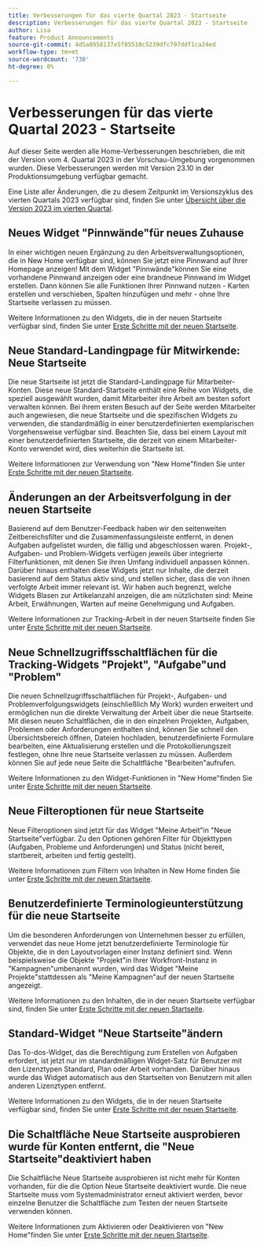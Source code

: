 ```yaml
---
title: Verbesserungen für das vierte Quartal 2023 - Startseite
description: Verbesserungen für das vierte Quartal 2023 - Startseite
author: Lisa
feature: Product Announcements
source-git-commit: 4d5a8958137e5f85510c5239dfc797ddf1ca24ed
workflow-type: tm+mt
source-wordcount: '730'
ht-degree: 0%

---
```


# Verbesserungen für das vierte Quartal 2023 - Startseite

Auf dieser Seite werden alle Home-Verbesserungen beschrieben, die mit der Version vom 4. Quartal 2023 in der Vorschau-Umgebung vorgenommen wurden. Diese Verbesserungen werden mit Version 23.10 in der Produktionsumgebung verfügbar gemacht.

Eine Liste aller Änderungen, die zu diesem Zeitpunkt im Versionszyklus des vierten Quartals 2023 verfügbar sind, finden Sie unter [Übersicht über die Version 2023 im vierten Quartal](/help/quicksilver/product-announcements/product-releases/23-q4-release-activity/23-q4-release-overview.md).

## Neues Widget &quot;Pinnwände&quot;für neues Zuhause

In einer wichtigen neuen Ergänzung zu den Arbeitsverwaltungsoptionen, die in New Home verfügbar sind, können Sie jetzt eine Pinnwand auf Ihrer Homepage anzeigen! Mit dem Widget &quot;Pinnwände&quot;können Sie eine vorhandene Pinnwand anzeigen oder eine brandneue Pinnwand im Widget erstellen. Dann können Sie alle Funktionen Ihrer Pinnwand nutzen - Karten erstellen und verschieben, Spalten hinzufügen und mehr - ohne Ihre Startseite verlassen zu müssen.

Weitere Informationen zu den Widgets, die in der neuen Startseite verfügbar sind, finden Sie unter [Erste Schritte mit der neuen Startseite](/help/quicksilver/workfront-basics/using-home/new-home/get-started-with-new-home.md).

## Neue Standard-Landingpage für Mitwirkende: Neue Startseite

Die neue Startseite ist jetzt die Standard-Landingpage für Mitarbeiter-Konten. Diese neue Standard-Startseite enthält eine Reihe von Widgets, die speziell ausgewählt wurden, damit Mitarbeiter ihre Arbeit am besten sofort verwalten können. Bei ihrem ersten Besuch auf der Seite werden Mitarbeiter auch angewiesen, die neue Startseite und die spezifischen Widgets zu verwenden, die standardmäßig in einer benutzerdefinierten exemplarischen Vorgehensweise verfügbar sind. Beachten Sie, dass bei einem Layout mit einer benutzerdefinierten Startseite, die derzeit von einem Mitarbeiter-Konto verwendet wird, dies weiterhin die Startseite ist.

Weitere Informationen zur Verwendung von &quot;New Home&quot;finden Sie unter [Erste Schritte mit der neuen Startseite](/help/quicksilver/workfront-basics/using-home/new-home/get-started-with-new-home.md).

## Änderungen an der Arbeitsverfolgung in der neuen Startseite

Basierend auf dem Benutzer-Feedback haben wir den seitenweiten Zeitbereichsfilter und die Zusammenfassungsleiste entfernt, in denen Aufgaben aufgelistet wurden, die fällig und abgeschlossen waren. Projekt-, Aufgaben- und Problem-Widgets verfügen jeweils über integrierte Filterfunktionen, mit denen Sie ihren Umfang individuell anpassen können. Darüber hinaus enthalten diese Widgets jetzt nur Inhalte, die derzeit basierend auf dem Status aktiv sind, und stellen sicher, dass die von ihnen verfolgte Arbeit immer relevant ist. Wir haben auch begrenzt, welche Widgets Blasen zur Artikelanzahl anzeigen, die am nützlichsten sind: Meine Arbeit, Erwähnungen, Warten auf meine Genehmigung und Aufgaben.

Weitere Informationen zur Tracking-Arbeit in der neuen Startseite finden Sie unter [Erste Schritte mit der neuen Startseite](/help/quicksilver/workfront-basics/using-home/new-home/get-started-with-new-home.md).

## Neue Schnellzugriffsschaltflächen für die Tracking-Widgets &quot;Projekt&quot;, &quot;Aufgabe&quot;und &quot;Problem&quot;

Die neuen Schnellzugriffsschaltflächen für Projekt-, Aufgaben- und Problemverfolgungswidgets (einschließlich My Work) wurden erweitert und ermöglichen nun die direkte Verwaltung der Arbeit über die neue Startseite. Mit diesen neuen Schaltflächen, die in den einzelnen Projekten, Aufgaben, Problemen oder Anforderungen enthalten sind, können Sie schnell den Übersichtsbereich öffnen, Dateien hochladen, benutzerdefinierte Formulare bearbeiten, eine Aktualisierung erstellen und die Protokollierungszeit festlegen, ohne Ihre neue Startseite verlassen zu müssen. Außerdem können Sie auf jede neue Seite die Schaltfläche &quot;Bearbeiten&quot;aufrufen.

Weitere Informationen zu den Widget-Funktionen in &quot;New Home&quot;finden Sie unter [Erste Schritte mit der neuen Startseite](/help/quicksilver/workfront-basics/using-home/new-home/get-started-with-new-home.md).

## Neue Filteroptionen für neue Startseite

Neue Filteroptionen sind jetzt für das Widget &quot;Meine Arbeit&quot;in &quot;Neue Startseite&quot;verfügbar. Zu den Optionen gehören Filter für Objekttypen (Aufgaben, Probleme und Anforderungen) und Status (nicht bereit, startbereit, arbeiten und fertig gestellt).

Weitere Informationen zum Filtern von Inhalten in New Home finden Sie unter [Erste Schritte mit der neuen Startseite](/help/quicksilver/workfront-basics/using-home/new-home/get-started-with-new-home.md).

## Benutzerdefinierte Terminologieunterstützung für die neue Startseite

Um die besonderen Anforderungen von Unternehmen besser zu erfüllen, verwendet das neue Home jetzt benutzerdefinierte Terminologie für Objekte, die in den Layoutvorlagen einer Instanz definiert sind. Wenn beispielsweise die Objekte &quot;Projekt&quot;in Ihrer Workfront-Instanz in &quot;Kampagnen&quot;umbenannt wurden, wird das Widget &quot;Meine Projekte&quot;stattdessen als &quot;Meine Kampagnen&quot;auf der neuen Startseite angezeigt.

Weitere Informationen zu den Inhalten, die in der neuen Startseite verfügbar sind, finden Sie unter [Erste Schritte mit der neuen Startseite](/help/quicksilver/workfront-basics/using-home/new-home/get-started-with-new-home.md).

## Standard-Widget &quot;Neue Startseite&quot;ändern

Das To-dos-Widget, das die Berechtigung zum Erstellen von Aufgaben erfordert, ist jetzt nur im standardmäßigen Widget-Satz für Benutzer mit den Lizenztypen Standard, Plan oder Arbeit vorhanden. Darüber hinaus wurde das Widget automatisch aus den Startseiten von Benutzern mit allen anderen Lizenztypen entfernt.

Weitere Informationen zu den Widgets, die in der neuen Startseite verfügbar sind, finden Sie unter [Erste Schritte mit der neuen Startseite](/help/quicksilver/workfront-basics/using-home/new-home/get-started-with-new-home.md).

## Die Schaltfläche Neue Startseite ausprobieren wurde für Konten entfernt, die &quot;Neue Startseite&quot;deaktiviert haben

Die Schaltfläche Neue Startseite ausprobieren ist nicht mehr für Konten vorhanden, für die die Option Neue Startseite deaktiviert wurde. Die neue Startseite muss vom Systemadministrator erneut aktiviert werden, bevor einzelne Benutzer die Schaltfläche zum Testen der neuen Startseite verwenden können.

Weitere Informationen zum Aktivieren oder Deaktivieren von &quot;New Home&quot;finden Sie unter [Erste Schritte mit der neuen Startseite](/help/quicksilver/workfront-basics/using-home/new-home/get-started-with-new-home.md).
